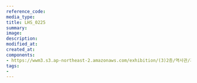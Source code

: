 ```yaml
---
reference_code:
media_type:
title: LHS_0225
summary:
image:
description:
modified_at:
created_at:
components:
- https://wwm3.s3.ap-northeast-2.amazonaws.com/exhibition/(3)2층/역사관/자료/LHS_0225.jpg
tags:
-
---
```

